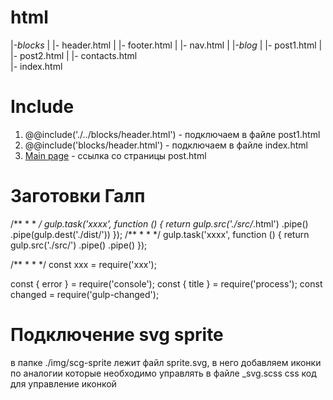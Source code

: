 # html
  |-*blocks*
  |    |- header.html
  |    |- footer.html
  |    |- nav.html
  |
  |-*blog*
  |    |- post1.html
  |    |- post2.html
  |
  |- contacts.html    
  |- index.html

# Include
1.  @@include('./../blocks/header.html') - подключаем в файле post1.html
2.  @@include('blocks/header.html') - подключаем в файле index.html
3. <a href="./../index.html">Main page</a> - ссылка со страницы post.html


# Заготовки Галп
/** 
 * 
 * 
 */
gulp.task('xxxx', function () {
    return gulp.src('./src/*.html')
        .pipe()
        .pipe(gulp.dest('./dist/'))
});
/** 
 * 
 * 
 */
gulp.task('xxxx', function () {
    return gulp.src('./src/')
        .pipe()
        .pipe()
});

/** 
 * 
 * 
 */
const xxx = require('xxx');

const { error } = require('console');
const { title } = require('process');
const changed = require('gulp-changed');

# Подключение svg sprite
в папке ./img/scg-sprite лежит файл sprite.svg, в него добавляем иконки по аналогии которые необходимо управлять
в файле _svg.scss css код для управление иконкой

<svg class="svg-icons">
    <use href="./../../img/svg-sprite/sprite.svg#phone"></use>
</svg>
